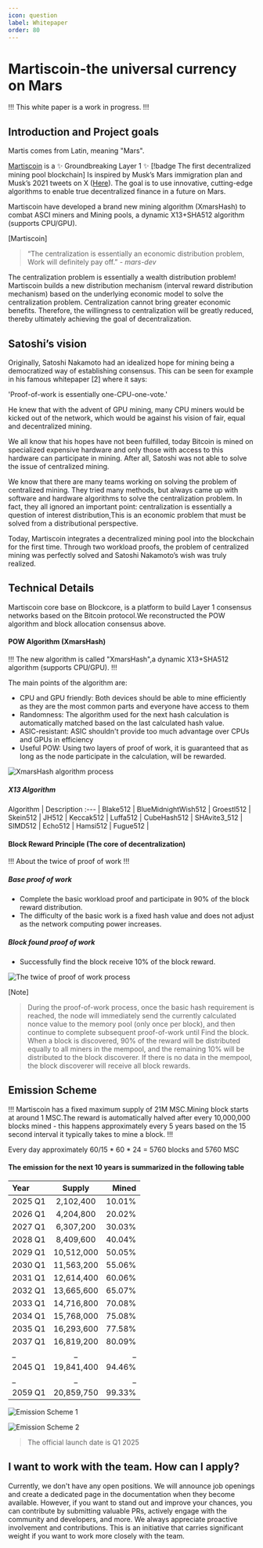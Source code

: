 ```yaml
---
icon: question
label: Whitepaper
order: 80
---
```

# Martiscoin-the universal currency on Mars

!!!
This white paper is a work in progress.
!!!

## Introduction and Project goals

Martis comes from Latin, meaning "Mars".

[Martiscoin](https://martiscoin.org/) is a :sparkles: Groundbreaking Layer 1 :sparkles: [!badge The first decentralized mining pool blockchain] Is inspired by Musk’s Mars immigration plan and Musk’s 2021 tweets on X ([Here](https://x.com/elonmusk/status/1361709250561642498)). The goal is to use innovative, cutting-edge algorithms to enable true decentralized finance in a future on Mars.

Martiscoin have developed a brand new mining algorithm (XmarsHash) to combat ASCI miners and Mining pools, a dynamic X13+SHA512 algorithm (supports CPU/GPU).

[Martiscoin]
> “The centralization is essentially an economic distribution problem,\
> Work will definitely pay off.” *- mars-dev*

The centralization problem is essentially a wealth distribution problem! Martiscoin builds a new distribution mechanism (interval reward distribution mechanism) based on the underlying economic model to solve the centralization problem. Centralization cannot bring greater economic benefits. Therefore, the willingness to centralization will be greatly reduced, thereby ultimately achieving the goal of decentralization.


## Satoshi’s vision

Originally, Satoshi Nakamoto had an idealized hope for mining being a democratized way of establishing consensus. This can be seen for example in his famous whitepaper [2] where it says:

'Proof-of-work is essentially one-CPU-one-vote.'

He knew that with the advent of GPU mining, many CPU miners would be kicked out of the network, which would be against his vision of fair, equal and decentralized mining.

We all know that his hopes have not been fulfilled, today Bitcoin is mined on specialized expensive hardware and only those with access to this hardware can participate in mining. After all, Satoshi was not able to solve the issue of centralized mining.

We know that there are many teams working on solving the problem of centralized mining. They tried many methods, but always came up with software and hardware algorithms to solve the centralization problem. In fact, they all ignored an important point: centralization is essentially a question of interest distribution,This is an economic problem that must be solved from a distributional perspective.

Today, Martiscoin integrates a decentralized mining pool into the blockchain for the first time. Through two workload proofs, the problem of centralized mining was perfectly solved and Satoshi Nakamoto’s wish was truly realized.

## Technical Details

Martiscoin core base on Blockcore, is a platform to build Layer 1 consensus networks based on the Bitcoin protocol.We reconstructed the POW algorithm and block allocation consensus above.

#### POW Algorithm (XmarsHash)

!!!
The new algorithm is called "XmarsHash",a dynamic X13+SHA512 algorithm (supports CPU/GPU).
!!!

The main points of the algorithm are:

- CPU and GPU friendly: Both devices should be able to mine efficiently as they are the most common parts and everyone have access to them
- Randomness: The algorithm used for the next hash calculation is automatically matched based on the last calculated hash value.
- ASIC-resistant: ASIC shouldn't provide too much advantage over CPUs and GPUs in efficiency
- Useful POW: Using two layers of proof of work, it is guaranteed that as long as the node participate in the calculation, will be rewarded.

![XmarsHash algorithm process](/static/pow.png)

##### X13 Algorithm

Algorithm   | Description
:---   |
Blake512 |
BlueMidnightWish512 |
Groestl512 |
Skein512 |
JH512 |
Keccak512 |
Luffa512 |
CubeHash512 |
SHAvite3_512 |
SIMD512 |
Echo512 |
Hamsi512 |
Fugue512 |

#### Block Reward Principle (The core of decentralization)

!!!
About the twice of proof of work
!!!

##### Base proof of work
- Complete the basic workload proof and participate in 90% of the block reward distribution.
- The difficulty of the basic work is a fixed hash value and does not adjust as the network computing power increases.

##### Block found proof of work
- Successfully find the block receive 10% of the block reward.

![The twice of proof of work process](/static/twice.png)

[Note]
> During the proof-of-work process, once the basic hash requirement is reached, the node will immediately send the currently calculated nonce value to the memory pool (only once per block), and then continue to complete subsequent proof-of-work until Find the block. When a block is discovered, 90% of the reward will be distributed equally to all miners in the mempool, and the remaining 10% will be distributed to the block discoverer. If there is no data in the mempool, the block discoverer will receive all block rewards.

## Emission Scheme

!!!
Martiscoin has a fixed maximum supply of 21M MSC.Mining block starts at around 1 MSC.The reward is automatically halved after every 10,000,000 blocks mined - this happens approximately every 5 years based on the 15 second interval it typically takes to mine a block.
!!!

Every day approximately 60/15 * 60 * 24 = 5760 blocks and 5760 MSC

#### The emission for the next 10 years is summarized in the following table

Year   | Supply | Mined
:---   | :---: | ---:
2025 Q1 | 	2,102,400	| 10.01%
2026 Q1	| 4,204,800	| 20.02%
2027 Q1 | 	6,307,200	| 30.03%
2028 Q1	| 8,409,600	| 40.04%
2029 Q1 | 	10,512,000| 	50.05%
2030 Q1	| 11,563,200	| 55.06%
2031 Q1	| 12,614,400	| 60.06%
2032 Q1	| 13,665,600	| 65.07%
2033 Q1	| 14,716,800	| 70.08%
2034 Q1	| 15,768,000| 	75.08%
2035 Q1	| 16,293,600	| 77.58%
2037 Q1	| 16,819,200	| 80.09%
_	| _	| _
2045 Q1	| 19,841,400| 	94.46%
_	| _	| _
2059 Q1	| 20,859,750	| 99.33%

![Emission Scheme 1](/static/supply.png)

![Emission Scheme 2](/static/supply2.png)

> The official launch date is Q1 2025

## I want to work with the team. How can I apply?

Currently, we don't have any open positions. We will announce job openings and create a dedicated page in the documentation when they become available. However, if you want to stand out and improve your chances, you can contribute by submitting valuable PRs, actively engage with the community and developers, and more. We always appreciate proactive involvement and contributions. This is an initiative that carries significant weight if you want to work more closely with the team.
